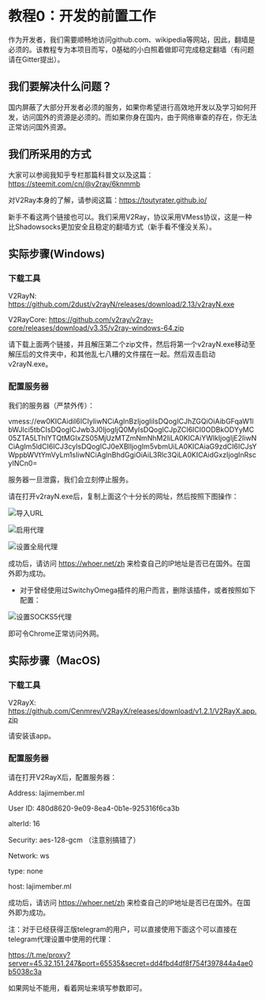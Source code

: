 # 教程0：开发的前置工作

作为开发者，我们需要顺畅地访问github.com、wikipedia等网站，因此，翻墙是必须的。该教程专为本项目而写，0基础的小白照着做即可完成稳定翻墙（有问题请在Gitter提出）。

## 我们要解决什么问题？

国内屏蔽了大部分开发者必须的服务，如果你希望进行高效地开发以及学习如何开发，访问国外的资源是必须的。而如果你身在国内，由于网络审查的存在，你无法正常访问国外资源。

## 我们所采用的方式

大家可以参阅我知乎专栏那篇科普文以及这篇：https://steemit.com/cn/@v2ray/6knmmb

对V2Ray本身的了解，请参阅这篇：https://toutyrater.github.io/

新手不看这两个链接也可以。我们采用V2Ray，协议采用VMess协议，这是一种比Shadowsocks更加安全且稳定的翻墙方式（新手看不懂没关系）。

## 实际步骤(Windows)

### 下载工具

V2RayN: https://github.com/2dust/v2rayN/releases/download/2.13/v2rayN.exe

V2RayCore: https://github.com/v2ray/v2ray-core/releases/download/v3.35/v2ray-windows-64.zip

请下载上面两个链接，并且解压第二个zip文件，然后将第一个v2rayN.exe移动至解压后的文件夹中，和其他乱七八糟的文件摆在一起。然后双击启动v2rayN.exe。

### 配置服务器

我们的服务器（严禁外传）：

vmess://ew0KICAidiI6ICIyIiwNCiAgInBzIjogIiIsDQogICJhZGQiOiAibGFqaW1lbWJlci5tbCIsDQogICJwb3J0IjogIjQ0MyIsDQogICJpZCI6ICI0ODBkODYyMC05ZTA5LThlYTQtMGIxZS05MjUzMTZmNmNhM2IiLA0KICAiYWlkIjogIjE2IiwNCiAgIm5ldCI6ICJ3cyIsDQogICJ0eXBlIjogIm5vbmUiLA0KICAiaG9zdCI6ICJsYWppbWVtYmVyLm1sIiwNCiAgInBhdGgiOiAiL3Rlc3QiLA0KICAidGxzIjogInRscyINCn0=

服务器一旦泄露，我们会立刻停止服务。

请在打开v2rayN.exe后，复制上面这个十分长的网址，然后按照下图操作：

![导入URL](https://files.gitter.im/jihezhi/Lobby/AL3O/image.png "导入URL")

![启用代理](https://files.gitter.im/jihezhi/Lobby/8ePy/image.png "启用代理")

![设置全局代理](https://files.gitter.im/jihezhi/Lobby/MGLK/image.png "设置全局代理")

成功后，请访问 https://whoer.net/zh 来检查自己的IP地址是否已在国外。在国外即为成功。

* 对于曾经使用过SwitchyOmega插件的用户而言，删除该插件，或者按照如下配置：

![设置SOCKS5代理](https://files.gitter.im/jihezhi/Lobby/58K5/image.png "设置SOCKS5代理")

即可令Chrome正常访问外网。

## 实际步骤（MacOS)

### 下载工具

V2RayX: https://github.com/Cenmrev/V2RayX/releases/download/v1.2.1/V2RayX.app.zip

请安装该app。

### 配置服务器

请在打开V2RayX后，配置服务器：

Address: lajimember.ml

User ID: 480d8620-9e09-8ea4-0b1e-925316f6ca3b

alterId: 16

Security: aes-128-gcm （注意别搞错了）

Network: ws

type: none

host: lajimember.ml

成功后，请访问 https://whoer.net/zh 来检查自己的IP地址是否已在国外。在国外即为成功。



注：对于已经获得正版telegram的用户，可以直接使用下面这个可以直接在telegram代理设置中使用的代理：

https://t.me/proxy?server=45.32.151.247&port=65535&secret=dd4fbd4df8f754f397844a4ae0b5038c3a

如果网址不能用，看着网址来填写参数即可。
